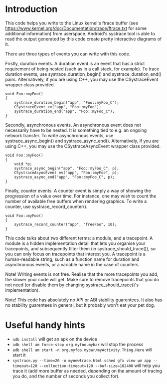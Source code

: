 # Introduction

This code helps you write to the Linux kernel's ftrace buffer (see
https://www.kernel.org/doc/Documentation/trace/ftrace.txt for some additional
information) from userspace. Android's systrace tool is able to read the
output generated by this code create pretty interactive diagrams of it.

There are three types of events you can write with this code.

Firstly, duration events. A duration event is an event that has a strict
requirement of being nested (such as in a call stack, for example). To trace
duration events, use systrace_duration_begin() and systrace_duration_end()
pairs. Alternatively, if you are using C++, you may use the CSystraceEvent
wrapper class provided.

    void Foo::myFoo()
    {
        systrace_duration_begin("app", "Foo::myFoo_C");
        CSystraceEvent ev("app", "Foo::myFoo");
        systrace_duration_end("app", "Foo::myFoo_C");
    }

Secondly, asynchronous events. An asynchronous event does not necessarily
have to be nested. It is something tied to e.g. an ongoing network transfer.
To write asynchronous events, use systrace_async_begin() and
systrace_async_end(). Alternatively, if you are using C++, you may use the
CSystraceAsyncEvent wrapper class provided.

    void Foo::myFoo()
    {
        void *p;
        systrace_async_begin("app", "Foo::myFoo_C", p);
        CSystraceAsyncEvent ev("app", "Foo::myFoo", p);
        systrace_async_end("app", "Foo::myFoo_C", p);
    }

Finally, counter events. A counter event is simply a way of showing the
progression of a value over time. For instance, one may wish to count the
number of available free buffers when rendering graphics. To write a counter,
use systrace_record_counter().

    void Foo::myFoo()
    {
        systrace_record_counter("app", "freeFoo", 10);
    }

This code talks about two different terms: a module, and a tracepoint.
A module is a hidden implementation detail that lets you organise your
tracepoints, and subsequently filter them (in systrace_should_trace()), so you
can only focus on tracepoints that interest you. A tracepoint is a
human-readable string, such as a function name for duration and asynchronous
events, or a variable name in the case of counters.

Note! Writing events is not free. Realise that the more tracepoints you add,
the slower your code will get. Make sure to remove tracepoints that you do
not need (or disable them by changing systrace_should_trace()'s
implementation).

Note! This code has absolutely no API or ABI stability guarentees. It also
has no stability guarentees in general, but it probably won't eat your pet dog.

# Useful handy hints

* `adb install` will get an apk on the device
* `adb shell am force-stop org.myfoo.mybar` will stop the process
* `adb shell am start -n org.myfoo.mybar/myActivity.Thing.Here` will start it
* `systrace.py --time=20 -o mynewtrace.html sched gfx view wm app --timeout=120
--collection-timeout=120 --buf-size=102400` will help you trace it (add more
buffer as needed, depending on the amount of tracing you do, and the number of
seconds you collect for).
